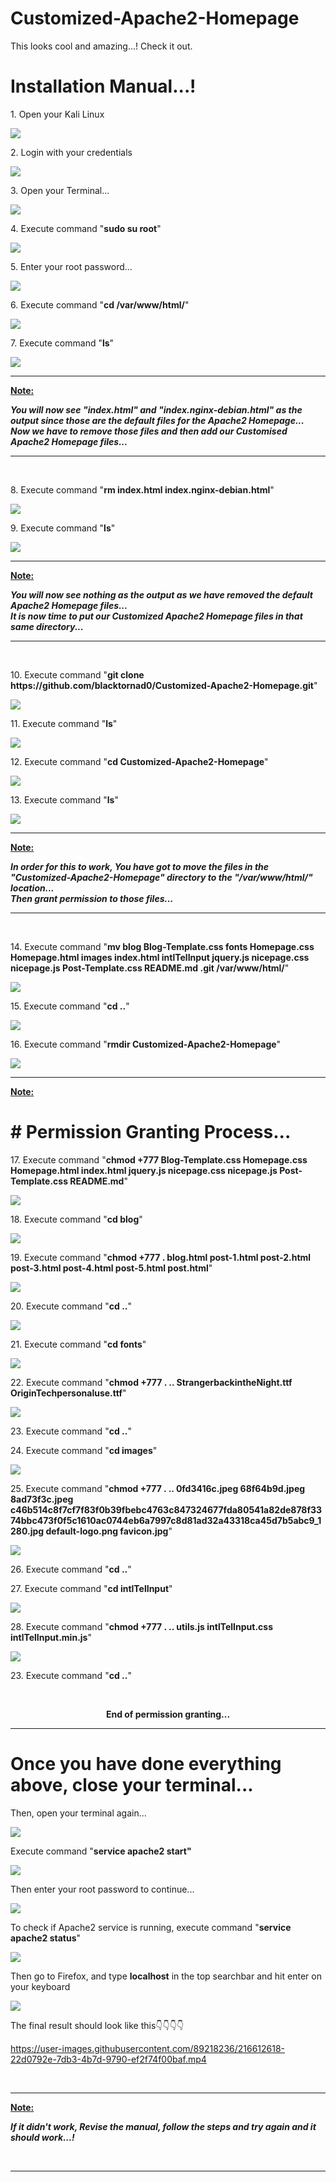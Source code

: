 # Customized-Apache2-Homepage
This looks cool and amazing...! Check it out.


# Installation Manual...!
<body>
  <p> 1. Open your Kali Linux </p>
  <img src="https://user-images.githubusercontent.com/89218236/216540518-c2b03552-2744-4052-bb8c-9a77430ca6c3.jpg">
  <p> 2. Login with your credentials </p>
  <img src="https://user-images.githubusercontent.com/89218236/216540604-4660f047-cd4f-4403-b293-aaee595136c9.jpg">
  <p> 3. Open your Terminal... </p>
  <img src="https://user-images.githubusercontent.com/89218236/216540639-90c2f522-5831-4c2e-959c-5702b31c0732.jpg">
  <p> 4. Execute command "<b>sudo su root</b>" </p>
  <img src="https://user-images.githubusercontent.com/89218236/216540722-87ff3d5e-a6e4-443d-88f5-09468438bfc7.jpg">
  <p> 5. Enter your root password... </p>
  <img src="https://user-images.githubusercontent.com/89218236/216540804-f4ad76d0-81d2-490c-b755-da00a0ad6e0c.jpg">
  <p> 6. Execute command "<b>cd /var/www/html/</b>" </p>
  <img src="https://user-images.githubusercontent.com/89218236/216540864-a27bf4ba-b107-4809-b50d-f4aa97808b35.jpg">
  <p> 7. Execute command "<b>ls</b>" </p>
  <img src="https://user-images.githubusercontent.com/89218236/216540941-9d0f269a-815b-45c3-9755-7a0044c1e368.jpg">
  <br>
  <hr>
  <p><b><u>Note:</u></b></p>
  <p><b><i> You will now see "index.html" and "index.nginx-debian.html" as the output since those are the default files for the Apache2 Homepage... <br> Now we have to remove those files and then add our Customised Apache2 Homepage files...</i></b></p>
  <hr>
  <br>
  <p> 8. Execute command "<b>rm index.html index.nginx-debian.html</b>" </p>
  <img src="https://user-images.githubusercontent.com/89218236/216543398-4ca895ad-5a46-4c8a-90e5-47fcc5143424.jpg">
  <p> 9. Execute command "<b>ls</b>" </p>
  <img src="https://user-images.githubusercontent.com/89218236/216543455-0952511b-cfd6-434f-bad7-e324e1c2c181.jpg">
  <br>
  <hr>
  <p><b><u>Note:</u></b></p>
  <p><b><i> You will now see nothing as the output as we have removed the default Apache2 Homepage files...<br> It is now time to put our Customized Apache2 Homepage files in that same directory...</i></b></p>
  <hr>
  <br>
  <p> 10. Execute command "<b>git clone https://github.com/blacktornad0/Customized-Apache2-Homepage.git</b>" </p>
  <img src="https://user-images.githubusercontent.com/89218236/216545642-33c24e98-2c50-44d3-9fc4-dd002b19adc9.jpg">
  <p> 11. Execute command "<b>ls</b>" </p>
  <img src="https://user-images.githubusercontent.com/89218236/216557910-bb37584c-2344-4e65-b032-7796d6757827.jpg">
  <p> 12. Execute command "<b>cd Customized-Apache2-Homepage</b>" </p>
  <img src="https://user-images.githubusercontent.com/89218236/216558050-c1f4d4ed-6f72-49aa-9d44-b4a28c8a639d.jpg">
  <p> 13. Execute command "<b>ls</b>"</p>
  <img src="https://user-images.githubusercontent.com/89218236/216558125-130d3215-f5b2-4f21-a61c-f54fa0e6d38c.jpg">
  <br>
  <hr>
  <p><b><u>Note:</u></b></p>
  <p><b><i>In order for this to work, You have got to move the files in the "Customized-Apache2-Homepage" directory to the "/var/www/html/" location... <br>Then grant permission to those files...</i></b></p>
  <hr>
  <br>
  <p> 14. Execute command "<b>mv blog Blog-Template.css fonts Homepage.css Homepage.html images index.html intlTelInput jquery.js nicepage.css nicepage.js Post-Template.css README.md .git /var/www/html/</b>" </p>
  <img src="https://user-images.githubusercontent.com/89218236/216558197-83402f5f-a698-49eb-b870-34b659300445.jpg">
  <p> 15. Execute command "<b>cd ..</b>"</p>
  <img src="https://user-images.githubusercontent.com/89218236/216558239-03761b78-637c-4c60-8833-6e1cbff51884.jpg">
  <p> 16. Execute command "<b>rmdir Customized-Apache2-Homepage</b>" </p>
  <img src="https://user-images.githubusercontent.com/89218236/216558344-f19995fb-a4dd-49cd-8420-d23dc80259d3.jpg">
  <br>
  <hr>
  <p><b><u>Note:</u></b></p>
  <h1><b># Permission Granting Process...</b></h1>
  <p> 17. Execute command "<b>chmod +777 Blog-Template.css Homepage.css Homepage.html index.html jquery.js nicepage.css nicepage.js Post-Template.css README.md</b>" </p>
  <img src="https://user-images.githubusercontent.com/89218236/216576837-543b58dd-d9f0-4886-9563-284ffeabd72e.jpg">
  <p> 18. Execute command "<b>cd blog</b>" </p>
  <img src="https://user-images.githubusercontent.com/89218236/216576762-13670074-447c-4928-8170-a25c271f87d6.jpg">
  <p> 19. Execute command "<b>chmod +777 . blog.html post-1.html post-2.html post-3.html post-4.html post-5.html post.html</b>" </p>
  <img src="https://user-images.githubusercontent.com/89218236/216576668-9e95cfd5-be91-4926-bb59-d96de249165d.jpg">
  <p> 20. Execute command "<b>cd ..</b>" </p>
  <img src="https://user-images.githubusercontent.com/89218236/216576602-e079a76a-f34b-4e60-a02d-f6f5f936a799.jpg">
  <p> 21. Execute command "<b>cd fonts</b>" </p>
  <img src="https://user-images.githubusercontent.com/89218236/216576527-7d2b72e4-1789-412d-b44e-51ae1990ebe6.jpg">
  <p> 22. Execute command "<b>chmod +777 . .. StrangerbackintheNight.ttf OriginTechpersonaluse.ttf</b>" </p>
  <img src="https://user-images.githubusercontent.com/89218236/216576483-2d72c3c1-ee9f-4200-b56f-8fe1cde603b4.jpg">
  <p> 23. Execute command "<b>cd ..</b>" </p>
  <p> 24. Execute command "<b>cd images</b>" </p>
  <img src="https://user-images.githubusercontent.com/89218236/216576393-9142625c-a981-40f2-b738-1d08734cbf71.jpg">
  <p> 25. Execute command "<b>chmod +777 . .. 0fd3416c.jpeg 68f64b9d.jpeg 8ad73f3c.jpeg c46b514c8f7cf7f83f0b39fbebc4763c847324677fda80541a82de878f3374bbc473f0f5c1610ac0744eb6a7997c8d81ad32a43318ca45d7b5abc9_1280.jpg default-logo.png favicon.jpg</b>" </p>
  <img src="https://user-images.githubusercontent.com/89218236/216576348-d23de4f4-1d51-417b-882f-e96615d9d5cb.jpg">
  <p> 26. Execute command "<b>cd ..</b>" </p>
  <p> 27. Execute command "<b>cd intlTelInput</b>" </p>
  <img src="https://user-images.githubusercontent.com/89218236/216576227-9f81a331-e144-48e3-bdb9-8c77eef4d2a8.jpg">
  <p> 28. Execute command "<b>chmod +777 . .. utils.js intlTelInput.css intlTelInput.min.js</b>" </p>
  <img src="https://user-images.githubusercontent.com/89218236/216576205-0142b075-4d85-424f-a3bf-c39a13bba86c.jpg">
  <p> 23. Execute command "<b>cd ..</b>" </p>
  <br>
  <p style="text-align:center;"><b> End of permission  granting... </b></p>
  <hr>
  
  # Once you have done everything above, close your terminal...
  <p> Then, open your terminal again...</p>
  <img src="https://user-images.githubusercontent.com/89218236/216582795-c6399fbc-54c1-4605-9831-8e8d855916a8.png">
  <p> Execute command "<b>service apache2 start"</b> </p>
  <img src="https://user-images.githubusercontent.com/89218236/216583097-5658cbb0-53a8-470c-9463-4816ec5215aa.png">
  <p> Then enter your root password to continue...</p>
  <img src="https://user-images.githubusercontent.com/89218236/216583410-ac0871a5-599b-4197-955e-c268453182ae.png">
  <p> To check if Apache2 service is running, execute command "<b>service apache2 status</b>" </p>
  <img src="https://user-images.githubusercontent.com/89218236/216584115-929195af-0d29-4f39-9b9f-e256db74bc58.png">
  <p> Then go to Firefox, and type <b>localhost</b> in the top searchbar and hit enter on your keyboard </p>
  <img src="https://user-images.githubusercontent.com/89218236/216585925-1127d46f-a15c-4183-a198-938933979bc8.png">
  <p> The final result should look like this👇👇👇👇 </p>
  

https://user-images.githubusercontent.com/89218236/216612618-22d0792e-7db3-4b7d-9790-ef2f74f00baf.mp4


  <br>
  <hr>
  <p><b><u>Note:</u></b></p>
  <p><b><i>If it didn't work, Revise the manual, follow the steps and try again and it should work...!</i></b></p>
  <br>
  <hr>
</body>
